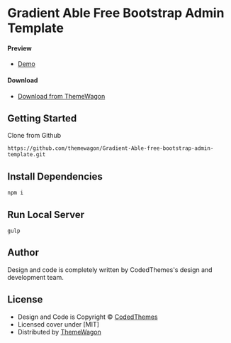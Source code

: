 # Gradient Able Free Bootstrap Admin Template

#### Preview

 - [Demo](https://themewagon.github.io/Gradient-Able-free-bootstrap-admin-template/)

#### Download
 - [Download from ThemeWagon]( https://themewagon.com/themes/free-html5-bootstrap-4-admin-dashboard-template-gradient-able)
 
 
## Getting Started

Clone from Github 
```
https://github.com/themewagon/Gradient-Able-free-bootstrap-admin-template.git
```
## Install Dependencies
```
npm i
```
## Run Local Server
```
gulp
```

## Author

Design and code is completely written by CodedThemes's design and development team.  


## License

 - Design and Code is Copyright &copy; [CodedThemes](https://www.codedthemes.com)
 - Licensed cover under [MIT]
 - Distributed by [ThemeWagon](https://themewagon.com)

